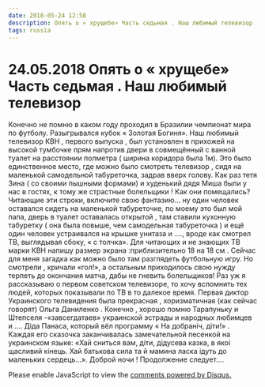 ```yaml
---
date: 2018-05-24 12:58
description: Опять о « хрущебе» Часть седьмая . Наш любимый телевизор
tags: russia
---
```

# 24.05.2018 Опять о « хрущебе» Часть седьмая . Наш любимый телевизор

Конечно не помню в каком году проходил в Бразилии чемпионат мира по футболу. Разыгрывался кубок « Золотая Богиня». Наш любимый телевизор КВН , первого выпуска , был установлен в прихожей на высокой тумбочке прям напротив двери в совмещённый с ванной туалет  на расстоянии полметра ( ширина коридора была 1м). Это было единственное место, где можно было смотреть телевизор , сидя на маленькой самодельной табуреточка, задрав вверх голову. Как раз тетя Зина ( со своими пышными формами) и худенький дядя Миша были у нас в гостях, к тому же страстные болельщики ! Как они помещались? Читающие эти строки, включите свою фантазию...  ну один человек оставался сидеть на маленькой табуреточке, по моему это был мой папа, дверь в туалет оставалась открытой , там ставили кухонную табуретку ( она была повыше, чем самодельная табуреточка ) и ещё один человек устраивался на крышке унитаза и ...., вроде как смотрел ТВ, выглядывая сбоку,  « с толчка». Для читающих и не знающих ТВ марки КВН напишу размер экрана :приблизительно  18 на 18 см . Сейчас для меня загадка как можно было там разглядеть футбольную игру. Но смотрели , кричали «гол!», а остальным приходилось свою нужду терпеть до окончания матча, дабы не гневить болельщиков!  Раз уж я рассказываю о первом советском телевизоре, то хочу вспомнить  тех людей, которых показывали по ТВ в то далекое время. Первая диктор Украинского телевидения была прекрасная , хоризматичная (как сейчас говорят) Ольга Даниленко .  Конечно , хорошо помню Тарапуньку  и Штепселя -«завсегдатаев» украинской эстрады и народных любимцев и .... Дiда Панаса, который вёл программу « На добранiч, дiти!» . Каждая его сказочка заканчивалась замечательной песенкой на украинском языке: «Хай сниться вам, дiти, дiдусева казка, в якоi щасливий кiнець. Хай батькова сила та й мамина ласка iдуть до маленьких сердець...».     Доброй ночи  !       Продолжение следует....

<div id="disqus_thread"></div>
<script>
    /**
    *  RECOMMENDED CONFIGURATION VARIABLES: EDIT AND UNCOMMENT THE SECTION BELOW TO INSERT DYNAMIC VALUES FROM YOUR PLATFORM OR CMS.
    *  LEARN WHY DEFINING THESE VARIABLES IS IMPORTANT: https://disqus.com/admin/universalcode/#configuration-variables    */
    /*
    var disqus_config = function () {
    this.page.url = PAGE_URL;  // Replace PAGE_URL with your page's canonical URL variable
    this.page.identifier = PAGE_IDENTIFIER; // Replace PAGE_IDENTIFIER with your page's unique identifier variable
    };
    */
    (function() { // DON'T EDIT BELOW THIS LINE
    var d = document, s = d.createElement('script');
    s.src = 'https://irina-blog-1.disqus.com/embed.js';
    s.setAttribute('data-timestamp', +new Date());
    (d.head || d.body).appendChild(s);
    })();
</script>
<noscript>Please enable JavaScript to view the <a href="https://disqus.com/?ref_noscript">comments powered by Disqus.</a></noscript>
